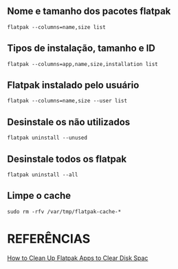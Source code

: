 
## Nome e tamanho dos pacotes flatpak
```
flatpak --columns=name,size list
```

## Tipos de instalação, tamanho e ID
```
flatpak --columns=app,name,size,installation list
```

## Flatpak instalado pelo usuário
```
flatpak --columns=name,size --user list
```

## Desinstale os não utilizados
```
flatpak uninstall --unused
```

## Desinstale todos os flatpak
```
flatpak uninstall --all
```
## Limpe o cache
```
sudo rm -rfv /var/tmp/flatpak-cache-*
```

# REFERÊNCIAS
[How to Clean Up Flatpak Apps to Clear Disk Spac](https://www.debugpoint.com/clean-up-flatpak/)
